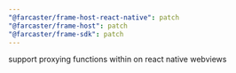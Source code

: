 ```yaml
---
"@farcaster/frame-host-react-native": patch
"@farcaster/frame-host": patch
"@farcaster/frame-sdk": patch
---
```


support proxying functions within on react native webviews
